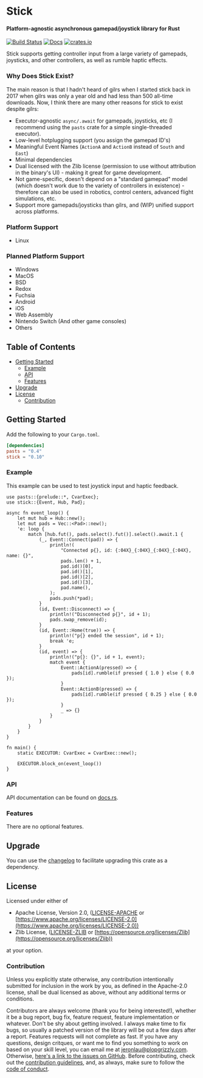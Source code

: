 # Stick

#### Platform-agnostic asynchronous gamepad/joystick library for Rust

[![Build Status](https://api.travis-ci.org/libcala/stick.svg?branch=master)](https://travis-ci.org/libcala/stick)
[![Docs](https://docs.rs/stick/badge.svg)](https://docs.rs/stick)
[![crates.io](https://img.shields.io/crates/v/stick.svg)](https://crates.io/crates/stick)

Stick supports getting controller input from a large variety of gamepads,
joysticks, and other controllers, as well as rumble haptic effects.

### Why Does Stick Exist?
The main reason is that I hadn't heard of gilrs when I started stick back in
2017 when gilrs was only a year old and had less than 500 all-time downloads.
Now, I think there are many other reasons for stick to exist despite gilrs:

 - Executor-agnostic `async/.await` for gamepads, joysticks, etc (I recommend
   using the `pasts` crate for a simple single-threaded executor).
 - Low-level hotplugging support (you assign the gamepad ID's)
 - Meaningful Event Names (`ActionA` and `ActionB` instead of `South` and
   `East`)
 - Minimal dependencies
 - Dual licensed with the Zlib license (permission to use without attribution in
   the binary's UI) - making it great for game development.
 - Not game-specific, doesn't depend on a "standard gamepad" model (which
   doesn't work due to the variety of controllers in existence) - therefore can
   also be used in robotics, control centers, advanced flight simulations, etc.
 - Support more gamepads/joysticks than gilrs, and (WIP) unified support across
   platforms.

### Platform Support
- Linux

### Planned Platform Support
- Windows
- MacOS
- BSD
- Redox
- Fuchsia
- Android
- iOS
- Web Assembly
- Nintendo Switch (And other game consoles)
- Others

## Table of Contents
- [Getting Started](#getting-started)
   - [Example](#example)
   - [API](#api)
   - [Features](#features)
- [Upgrade](#upgrade)
- [License](#license)
   - [Contribution](#contribution)


## Getting Started
Add the following to your `Cargo.toml`.

```toml
[dependencies]
pasts = "0.4"
stick = "0.10"
```

### Example
This example can be used to test joystick input and haptic feedback.

```rust,no_run
use pasts::{prelude::*, CvarExec};
use stick::{Event, Hub, Pad};

async fn event_loop() {
    let mut hub = Hub::new();
    let mut pads = Vec::<Pad>::new();
    'e: loop {
        match [hub.fut(), pads.select().fut()].select().await.1 {
            (_, Event::Connect(pad)) => {
                println!(
                    "Connected p{}, id: {:04X}_{:04X}_{:04X}_{:04X}, name: {}",
                    pads.len() + 1,
                    pad.id()[0],
                    pad.id()[1],
                    pad.id()[2],
                    pad.id()[3],
                    pad.name(),
                );
                pads.push(*pad);
            }
            (id, Event::Disconnect) => {
                println!("Disconnected p{}", id + 1);
                pads.swap_remove(id);
            }
            (id, Event::Home(true)) => {
                println!("p{} ended the session", id + 1);
                break 'e;
            }
            (id, event) => {
                println!("p{}: {}", id + 1, event);
                match event {
                    Event::ActionA(pressed) => {
                        pads[id].rumble(if pressed { 1.0 } else { 0.0 });
                    }
                    Event::ActionB(pressed) => {
                        pads[id].rumble(if pressed { 0.25 } else { 0.0 });
                    }
                    _ => {}
                }
            }
        }
    }
}

fn main() {
    static EXECUTOR: CvarExec = CvarExec::new();

    EXECUTOR.block_on(event_loop())
}
```

### API
API documentation can be found on [docs.rs](https://docs.rs/stick).

### Features
There are no optional features.

## Upgrade
You can use the
[changelog](https://github.com/libcala/stick/blob/master/CHANGELOG.md)
to facilitate upgrading this crate as a dependency.

## License
Licensed under either of
 - Apache License, Version 2.0,
   ([LICENSE-APACHE](https://github.com/libcala/stick/blob/master/LICENSE-APACHE) or
   [https://www.apache.org/licenses/LICENSE-2.0](https://www.apache.org/licenses/LICENSE-2.0))
 - Zlib License,
   ([LICENSE-ZLIB](https://github.com/libcala/stick/blob/master/LICENSE-ZLIB) or
   [https://opensource.org/licenses/Zlib](https://opensource.org/licenses/Zlib))

at your option.

### Contribution
Unless you explicitly state otherwise, any contribution intentionally submitted
for inclusion in the work by you, as defined in the Apache-2.0 license, shall be
dual licensed as above, without any additional terms or conditions.

Contributors are always welcome (thank you for being interested!), whether it
be a bug report, bug fix, feature request, feature implementation or whatever.
Don't be shy about getting involved.  I always make time to fix bugs, so usually
a patched version of the library will be out a few days after a report.
Features requests will not complete as fast.  If you have any questions, design
critques, or want me to find you something to work on based on your skill level,
you can email me at [jeronlau@plopgrizzly.com](mailto:jeronlau@plopgrizzly.com).
Otherwise,
[here's a link to the issues on GitHub](https://github.com/libcala/stick/issues).
Before contributing, check out the
[contribution guidelines](https://github.com/libcala/stick/blob/master/CONTRIBUTING.md),
and, as always, make sure to follow the
[code of conduct](https://github.com/libcala/stick/blob/master/CODE_OF_CONDUCT.md).
